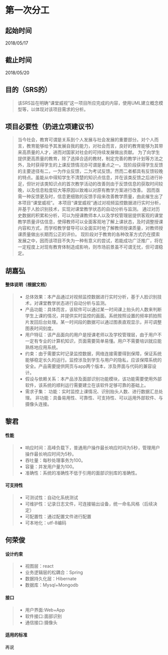 # 第一次分工
## 起始时间
2018/05/17

## 截止时间
2018/05/20

## 目的（SRS的）
> 该SRS旨在明确“课堂威视”这一项目所应完成的内容，使用UML建立概念模型等，以体现对该项目需求的分析。
        
## 项目必要性（扔进立项建议书）

> 当今社会，教育可谓是关系到个人发展与社会发展的重要部分。对个人而言，教育能够给予其发展自我的能力，对社会而言，良好的教育能够为其带来高质量的人才，进而对国家对社会的可持续发展做出贡献。
为了向学生提供更高质量的教育，除了选择合适的教材，制定完善的教学计划等方法之外，及时获得学生的上课反馈情况亦可谓是重点之一。现阶段获得学生反馈的主要途径有二，一为作业反馈，二为考试反馈。然而二者都具有反馈较晚的特点。虽能从中得知学生不清楚的知识点信息，并在该类反馈之后进行补足，但针对该类知识点的首次教学活动的改善则由于反馈信息的获取时间较晚，以及信息粒度较大等原因以致难以对原有教学方案进行改善。
因而亟需一种反馈更及时，信息更细致的反馈手段来改善教学质量，由此催生出了本项目“课堂威视”。
本项目“课堂威视”通过对视频监控数据进行实时分析，并基于人脸识别技术，实现对课堂教学状态的自动分析与监测。
通过对历史数据的积累和分析，可以为授课教师本人以及学校管理层提供客观的课堂教学质量评估信息，使得教师可以全面客观地了解上课状态，及时调整授课内容和方式，而学校教学督导可以全面实时地了解教师授课质量，对教师授课质量做出长期而公正的评价。
现阶段对于教育的各种改革方式仍在摸索发展之中，因而该项目不失为一种有意义的尝试，若能成功广泛推广，将在一定程度上对现有教育体制造成影响，则市场前景虽不可谓无忧，但可谓稳定。
## 胡嘉弘

#### 整体说明（根据文档）
> - 总体效果：本产品通过对视频监控数据进行实时分析，基于人脸识别技术，对课堂教学状态进行自动分析与监测。
> - 产品功能：具体而言，该软件可以通过某一时间课上抬头的人数来判断学生上课的情况，并提供实时监控的画面。系统按照设置的频率抓拍照片发回后台处理。某一时间段的数据可以通过图表直观显示，并可调整图表时间刻度。
> - 用户特征：该产品面向的用户是授课老师以及学校管理层，由于用户不一定有专业的计算机知识，页面需要简单易懂。用户不需要培训就应能熟练地应用系统。
> - 约束：由于需要实时记录监控数据，网络连接需要得到保障，保证系统能够稳定长久的运行。监控涉及到学生与用户的隐私，应该保障系统的安全。产品需要提供网页与app两个版本，涉及界面与代码的兼容设计。
> - 假设与依赖关系：本产品涉及面部识别功能模块，该功能需要使用外部软件，该系统的顺利运行需要建立在该软件足够可靠的基础上。
> - 需求子集：
    功能：实时监控上课情况、识别抬头人数、进行数据汇总处理。
    非功能：具备易用性、可靠性、可支持性、可以运用外部软件、与摄像头连接。

## 黎君

#### 性能
> - 响应时间：高峰负载下，普通用户操作最长响应时间为5秒，管理用户操作最长响应时间为5秒。
> - 吞吐量：每秒处理事务为100。
> - 容量：并发用户量为100。
> - 准确性：系统的准确性不低于引用的面部识别库的准确性。   

#### 可支持性
> - 可测试性：自动化系统测试
> - 可维护性：记录日志文件，可连接输出设备，统一命名风格（后续决定）
> - 可配置性：通过配置文件进行配置
> - 可本地化：utf-8编码

## 何荣俊 

#### 设计约束
> - 视图层：react
> - 业务逻辑层的松耦合：Spring
> - 数据持久化层：Hibernate
> - 数据库：Mysql+Mongodb

#### 接口
> - 用户界面:Web+App
> - 软件接口:面部识别
> - 通信接口:摄像头

#### 适用的标准
再说
